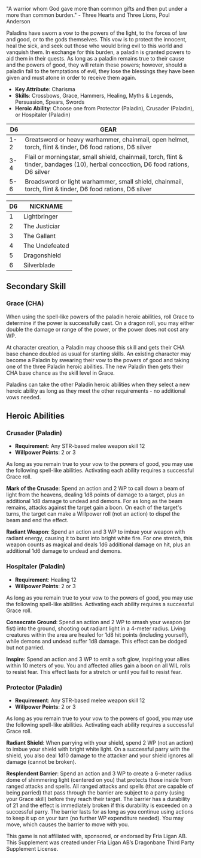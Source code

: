 "A warrior whom God gave more than common gifts and then put under a more than common burden."
\- Three Hearts and Three Lions, Poul Anderson

Paladins have sworn a vow to the powers of the light, to the forces of law and good, or to the gods themselves.  This vow is to protect the innocent, heal the sick, and seek out those who would bring evil to this world and vanquish them.  In exchange for this burden, a paladin is granted powers to aid them in their quests.  As long as a paladin remains true to their cause and the powers of good, they will retain these powers; however, should a paladin fall to the temptations of evil, they lose the blessings they have been given and must atone in order to receive them again.

- **Key Attribute**: Charisma
- **Skills**: Crossbows, Grace, Hammers, Healing, Myths & Legends, Persuasion, Spears, Swords
- **Heroic Ability**: Choose one from Protector (Paladin), Crusader (Paladin), or Hospitaler (Paladin)

|D6| GEAR |
|--|--------|
|1-2| Greatsword or heavy warhammer, chainmail, open helmet, torch, flint & tinder, D6 food rations, D6 silver |
|3-4| Flail or morningstar, small shield, chainmail, torch, flint & tinder, bandages (10), herbal concoction, D6 food rations, D6 silver |
|5-6| Broadsword or light warhammer, small shield, chainmail, torch, flint & tinder, D6 food rations, D6 silver |

|D6| NICKNAME |
|--|--------|
|1| Lightbringer |
|2| The Justiciar |
|3| The Gallant |
|4| The Undefeated |
|5| Dragonshield |
|6| Silverblade |

## Secondary Skill

### Grace (CHA)

When using the spell-like powers of the paladin heroic abilities, roll Grace to determine if the power is successfully cast.  On a dragon roll, you may either double the damage or range of the power, or the power does not cost any WP.

At character creation, a Paladin may choose this skill and gets their CHA base chance doubled as usual for starting skills.  An existing character may become a Paladin by swearing their vow to the powers of good and taking one of the three Paladin heroic abilities.  The new Paladin then gets their CHA base chance as the skill level in Grace.

Paladins can take the other Paladin heroic abilities when they select a new heroic ability as long as they meet the other requirements - no additional vows needed.

## Heroic Abilities

### Crusader (Paladin)
- **Requirement**: Any STR-based melee weapon skill 12
- **Willpower Points**: 2 or 3

As long as you remain true to your vow to the powers of good, you may use the following spell-like abilities.  Activating each ability requires a successful Grace roll.

**Mark of the Crusade**: Spend an action and 2 WP to call down a beam of light from the heavens, dealing 1d8 points of damage to a target, plus an additional 1d8 damage to undead and demons.  For as long as the beam remains, attacks against the target gain a boon. On each of the target's turns, the target can make a Willpower roll (not an action) to dispel the beam and end the effect.

**Radiant Weapon**: Spend an action and 3 WP to imbue your weapon with radiant energy, causing it to burst into bright white fire.  For one stretch, this weapon counts as magical and deals 1d6 additional damage on hit, plus an additional 1d6 damage to undead and demons.

### Hospitaler (Paladin)
- **Requirement**: Healing 12
- **Willpower Points**: 2 or 3

As long as you remain true to your vow to the powers of good, you may use the following spell-like abilities.  Activating each ability requires a successful Grace roll.

**Consecrate Ground**: Spend an action and 2 WP to smash your weapon (or fist) into the ground, shooting out radiant light in a 4-meter radius.  Living creatures within the area are healed for 1d8 hit points (including yourself), while demons and undead suffer 1d8 damage.  This effect can be dodged but not parried.

**Inspire**: Spend an action and 3 WP to emit a soft glow, inspiring your allies within 10 meters of you.  You and affected allies gain a boon on all WIL rolls to resist fear.  This effect lasts for a stretch or until you fail to resist fear.

### Protector (Paladin)
- **Requirement**: Any STR-based melee weapon skill 12
- **Willpower Points**: 2 or 3

As long as you remain true to your vow to the powers of good, you may use the following spell-like abilities.  Activating each ability requires a successful Grace roll.

**Radiant Shield**: When parrying with your shield, spend 2 WP (not an action) to imbue your shield with bright white light. On a successful parry with the shield, you also deal 1d10 damage to the attacker and your shield ignores all damage (cannot be broken).

**Resplendent Barrier**: Spend an action and 3 WP to create a 6-meter radius dome of shimmering light (centered on you) that protects those inside from ranged attacks and spells.  All ranged attacks and spells (that are capable of being parried) that pass through the barrier are subject to a parry (using your Grace skill) before they reach their target.  The barrier has a durability of 21 and the effect is immediately broken if this durability is exceeded on a successful parry.  The barrier lasts for as long as you continue using actions to keep it up on your turn (no further WP expenditure needed).  You may move, which causes the barrier to move with you.


This game is not affiliated with, sponsored, or endorsed by Fria Ligan AB. This Supplement was created under Fria Ligan AB’s Dragonbane Third Party Supplement License.